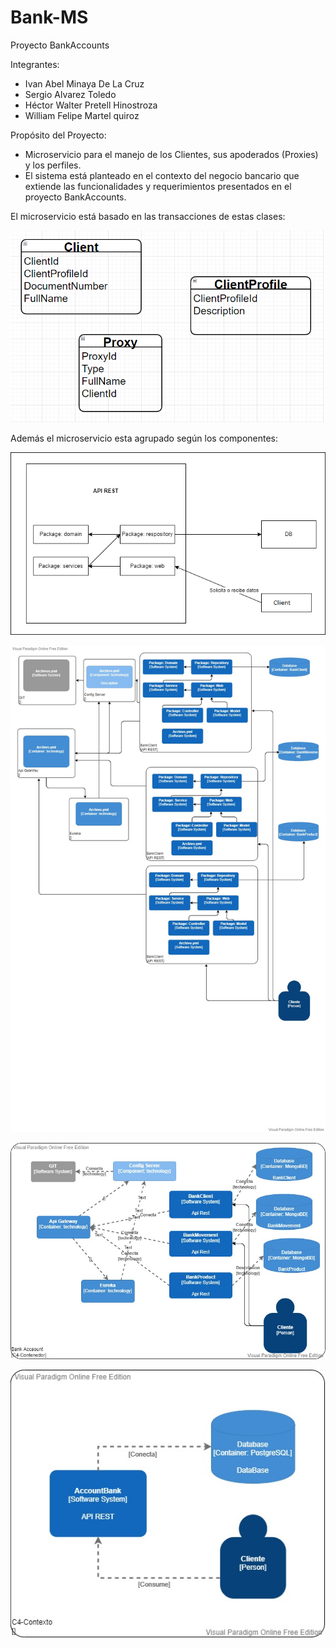 # Bank-MS

Proyecto BankAccounts

Integrantes:

- Ivan Abel Minaya De La Cruz
- Sergio Alvarez Toledo
- Héctor Walter Pretell Hinostroza
- William Felipe Martel quiroz

Propósito del Proyecto:

- Microservicio para el manejo de los Clientes, sus apoderados (Proxies) y los perfiles.
- El sistema está planteado en el contexto del negocio bancario que extiende las funcionalidades y requerimientos presentados en el proyecto BankAccounts.

El microservicio está basado en las transacciones de estas clases:


![alt text](ClientClasses.png "Diagrama de Tablas")

Además el microservicio esta agrupado según los componentes:

![alt text](C4-ComponenteClient.png "Diagrama de Componentes")

![alt text](C4-Componente.vpd.jpg "Diagrama de Componentes")

![alt text](C4-Contenedor.jpg "Diagrama de Componentes")

![alt text](C4-Contexto.vpd.jpg "Diagrama de Componentes")
